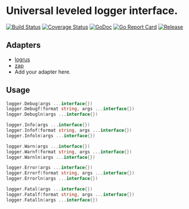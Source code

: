 # Universal leveled logger interface.
[![Build Status](https://travis-ci.org/clevergo/log.svg?branch=master)](https://travis-ci.org/clevergo/log)
[![Coverage Status](https://coveralls.io/repos/github/clevergo/log/badge.svg?branch=master)](https://coveralls.io/github/clevergo/log?branch=master)
[![GoDoc](https://img.shields.io/badge/godoc-reference-blue)](https://pkg.go.dev/github.com/clevergo/log)
[![Go Report Card](https://goreportcard.com/badge/github.com/clevergo/log)](https://goreportcard.com/report/github.com/clevergo/log)
[![Release](https://img.shields.io/github/release/clevergo/log.svg?style=flat-square)](https://github.com/clevergo/log/releases)

## Adapters

- [logrus](logrusadapter)
- [zap](zapadapter)
- Add your adapter here.

## Usage

```go
logger.Debug(args ...interface{})
logger.Debugf(format string, args ...interface{})
logger.Debugln(args ...interface{})

logger.Info(args ...interface{})
logger.Infof(format string, args ...interface{})
logger.Infoln(args ...interface{})

logger.Warn(args ...interface{})
logger.Warnf(format string, args ...interface{})
logger.Warnln(args ...interface{})

logger.Error(args ...interface{})
logger.Errorf(format string, args ...interface{})
logger.Errorln(args ...interface{})

logger.Fatal(args ...interface{})
logger.Fatalf(format string, args ...interface{})
logger.Fatalln(args ...interface{})
```
